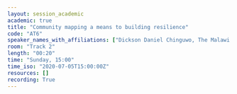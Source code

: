 ```yaml
---
layout: session_academic
academic: true
title: "Community mapping a means to building resilience"
code: "AT6"
speaker_names_with_affiliations: ["Dickson Daniel Chinguwo, The Malawi Polytechnic","Brown Kingsely Mphalo, Department of Surveys"]
room: "Track 2"
length: "00:20"
time: "Sunday, 15:00"
time_iso: "2020-07-05T15:00:00Z"
resources: []
recording: True
---
```


